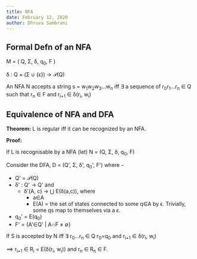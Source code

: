 ```yaml
---
title: NFA
date: February 12, 2020
author: Dhruva Sambrani
---
```


## Formal Defn of an NFA

M = ( Q, Σ, δ, q<sub>0</sub>, F )

δ : Q × (Σ ∪ \{ϵ\}) → 𝒫(Q)

An NFA N accepts a string s = w<sub>1</sub>w<sub>2</sub>w<sub>3</sub>...w<sub>n</sub> iff
∃ a sequence of r<sub>0</sub>r<sub>1</sub>...r<sub>n</sub> ∈ Q such that
r<sub>n</sub> ∈ F and
r<sub>i+1</sub> ∈ δ(r<sub>i</sub>, w<sub>i</sub>)

## Equivalence of NFA and DFA

**Theorem:**
L is regular iff it can be recognized by an NFA.

**Proof:**

If L is recognisable by a NFA (let) N = (Q, Σ, δ, q<sub>0</sub>, F)

Consider the DFA,  D = (Q', Σ, δ', q<sub>0</sub>', F') where  -

- Q' = 𝒫(Q)
- δ' : Q' → Q' and
  - δ'(A, c) → ⋃ E(δ(a,c)), where
    - a∈A
    - E(A) = the set of states connected to some q∈A by ϵ. Trivially, some qs map to themselves via a ϵ.
- q<sub>0</sub>' = E(q<sub>0</sub>)
- F' = \{A'∈Q' | A∩F ≠ ∅\}

If S is accepted by N iff ∃ r<sub>0</sub>...r<sub>n</sub> ∈ Q r<sub>0</sub>=q<sub>0</sub> and r<sub>i+1</sub> ∈ δ(r<sub>i</sub>, w<sub>i</sub>)

⟹ r<sub>i+1</sub> ∈ R<sub>i</sub> = E(δ(r<sub>i</sub>, w<sub>i</sub>)) and r<sub>n</sub> ∈ R<sub>n</sub> ∈ F.
